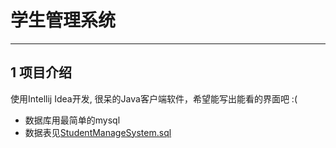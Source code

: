 # 学生管理系统
---

## 1 项目介绍
使用Intellij Idea开发, 很呆的Java客户端软件，希望能写出能看的界面吧 :( 

- 数据库用最简单的mysql
- 数据表见[StudentManageSystem.sql][1]


[1]: https://github.com/RITCHIEHuang/StudentManageSystem/tree/master/SQL/StudentManagementSystem.sql




